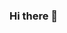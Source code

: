 ### Hi there 👋

<!--
**arodriguez914/arodriguez914** is a ✨ _special_ ✨ repository because its `README.md` (this file) appears on your GitHub profile.

Here are some ideas to get you started:

- 🔭 I’m currently working on ...
- 🌱 I’m currently learning ...
- 👯 I’m looking to collaborate on ...
- 🤔 I’m looking for help with ...
- 💬 Ask me about ...
- 📫 How to reach me: ...
- 😄 Pronouns: ...
- ⚡ Fun fact: ...

[![Ariel's GitHub stats](https://github-readme-stats.vercel.app/api?username=arodriguez914)](https://github.com/arodriguez914/github-readme-stats)
-->

